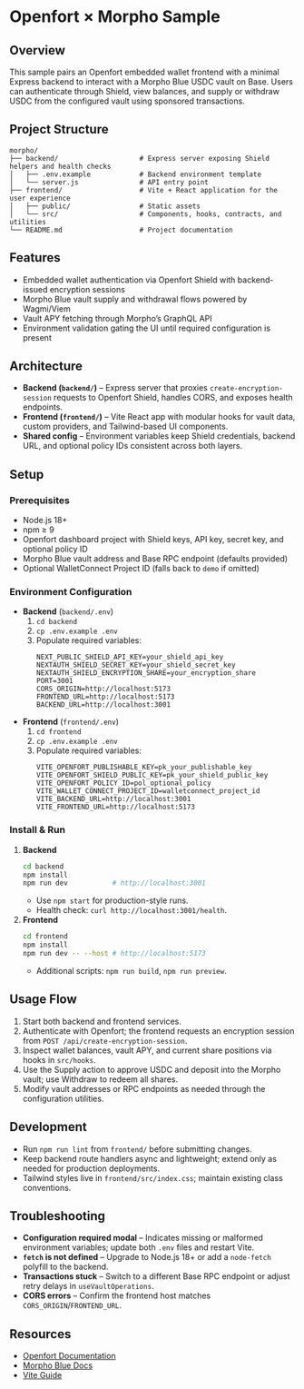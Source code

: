 # Openfort × Morpho Sample

## Overview
This sample pairs an Openfort embedded wallet frontend with a minimal Express backend to interact with a Morpho Blue USDC vault on Base. Users can authenticate through Shield, view balances, and supply or withdraw USDC from the configured vault using sponsored transactions.

## Project Structure
```
morpho/
├── backend/                    # Express server exposing Shield helpers and health checks
│   ├── .env.example            # Backend environment template
│   └── server.js               # API entry point
├── frontend/                   # Vite + React application for the user experience
│   ├── public/                 # Static assets
│   └── src/                    # Components, hooks, contracts, and utilities
└── README.md                   # Project documentation
```

## Features
- Embedded wallet authentication via Openfort Shield with backend-issued encryption sessions
- Morpho Blue vault supply and withdrawal flows powered by Wagmi/Viem
- Vault APY fetching through Morpho’s GraphQL API
- Environment validation gating the UI until required configuration is present

## Architecture
- **Backend (`backend/`)** – Express server that proxies `create-encryption-session` requests to Openfort Shield, handles CORS, and exposes health endpoints.
- **Frontend (`frontend/`)** – Vite React app with modular hooks for vault data, custom providers, and Tailwind-based UI components.
- **Shared config** – Environment variables keep Shield credentials, backend URL, and optional policy IDs consistent across both layers.

## Setup

### Prerequisites
- Node.js 18+
- npm ≥ 9
- Openfort dashboard project with Shield keys, API key, secret key, and optional policy ID
- Morpho Blue vault address and Base RPC endpoint (defaults provided)
- Optional WalletConnect Project ID (falls back to `demo` if omitted)

### Environment Configuration
- **Backend** (`backend/.env`)
  1. `cd backend`
  2. `cp .env.example .env`
  3. Populate required variables:
     ```env
     NEXT_PUBLIC_SHIELD_API_KEY=your_shield_api_key
     NEXTAUTH_SHIELD_SECRET_KEY=your_shield_secret_key
     NEXTAUTH_SHIELD_ENCRYPTION_SHARE=your_encryption_share
     PORT=3001
     CORS_ORIGIN=http://localhost:5173
     FRONTEND_URL=http://localhost:5173
     BACKEND_URL=http://localhost:3001
     ```
- **Frontend** (`frontend/.env`)
  1. `cd frontend`
  2. `cp .env.example .env`
  3. Populate required variables:
     ```env
     VITE_OPENFORT_PUBLISHABLE_KEY=pk_your_publishable_key
     VITE_OPENFORT_SHIELD_PUBLIC_KEY=pk_your_shield_public_key
     VITE_OPENFORT_POLICY_ID=pol_optional_policy
     VITE_WALLET_CONNECT_PROJECT_ID=walletconnect_project_id
     VITE_BACKEND_URL=http://localhost:3001
     VITE_FRONTEND_URL=http://localhost:5173
     ```

### Install & Run
1. **Backend**
   ```bash
   cd backend
   npm install
   npm run dev           # http://localhost:3001
   ```
   - Use `npm start` for production-style runs.
   - Health check: `curl http://localhost:3001/health`.
2. **Frontend**
   ```bash
   cd frontend
   npm install
   npm run dev -- --host # http://localhost:5173
   ```
   - Additional scripts: `npm run build`, `npm run preview`.

## Usage Flow
1. Start both backend and frontend services.
2. Authenticate with Openfort; the frontend requests an encryption session from `POST /api/create-encryption-session`.
3. Inspect wallet balances, vault APY, and current share positions via hooks in `src/hooks`.
4. Use the Supply action to approve USDC and deposit into the Morpho vault; use Withdraw to redeem all shares.
5. Modify vault addresses or RPC endpoints as needed through the configuration utilities.

## Development
- Run `npm run lint` from `frontend/` before submitting changes.
- Keep backend route handlers async and lightweight; extend only as needed for production deployments.
- Tailwind styles live in `frontend/src/index.css`; maintain existing class conventions.

## Troubleshooting
- **Configuration required modal** – Indicates missing or malformed environment variables; update both `.env` files and restart Vite.
- **`fetch` is not defined** – Upgrade to Node.js 18+ or add a `node-fetch` polyfill to the backend.
- **Transactions stuck** – Switch to a different Base RPC endpoint or adjust retry delays in `useVaultOperations`.
- **CORS errors** – Confirm the frontend host matches `CORS_ORIGIN`/`FRONTEND_URL`.

## Resources
- [Openfort Documentation](https://docs.openfort.io)
- [Morpho Blue Docs](https://docs.morpho.org/)
- [Vite Guide](https://vitejs.dev/guide/)
